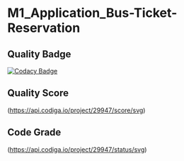 # M1_Application_Bus-Ticket-Reservation

## Quality Badge
[![Codacy Badge](https://app.codacy.com/project/badge/Grade/eb690b54b652437cba72ec290ef535f0)](https://www.codacy.com/gh/akshunna45/M1_Application_Bus-Ticket-Reservation/dashboard?utm_source=github.com&amp;utm_medium=referral&amp;utm_content=akshunna45/M1_Application_Bus-Ticket-Reservation&amp;utm_campaign=Badge_Grade)

## Quality Score
(https://api.codiga.io/project/29947/score/svg)

## Code Grade 
(https://api.codiga.io/project/29947/status/svg)
